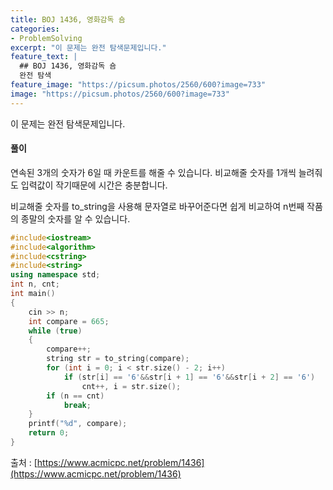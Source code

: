 ```yaml
---
title: BOJ 1436, 영화감독 숌
categories:
- ProblemSolving
excerpt: "이 문제는 완전 탐색문제입니다."
feature_text: |
  ## BOJ 1436, 영화감독 숌
  완전 탐색
feature_image: "https://picsum.photos/2560/600?image=733"
image: "https://picsum.photos/2560/600?image=733"
---
```


이 문제는 완전 탐색문제입니다.

<h4>풀이</h4> 
연속된 3개의 숫자가 6일 때 카운트를 해줄 수 있습니다. 비교해줄 숫자를 1개씩 늘려줘도 입력값이 작기때문에 시간은 충분합니다.

비교해줄 숫자를 to_string을 사용해 문자열로 바꾸어준다면 쉽게 비교하여 n번째 작품의 종말의 숫자를 알 수 있습니다.
​


```c++
#include<iostream>
#include<algorithm>
#include<cstring>
#include<string>
using namespace std;
int n, cnt;
int main()
{
	cin >> n;
	int compare = 665;
	while (true)
	{
		compare++;
		string str = to_string(compare);
		for (int i = 0; i < str.size() - 2; i++)
			if (str[i] == '6'&&str[i + 1] == '6'&&str[i + 2] == '6')
				cnt++, i = str.size();
		if (n == cnt)
			break;
	}
	printf("%d", compare);
	return 0;
}
```

출처 : [https://www.acmicpc.net/problem/1436](https://www.acmicpc.net/problem/1436)
